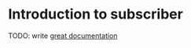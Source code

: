 # Introduction to subscriber

TODO: write [great documentation](http://jacobian.org/writing/what-to-write/)
